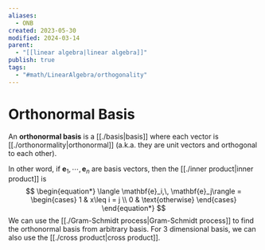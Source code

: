 ```yaml
---
aliases:
  - ONB
created: 2023-05-30
modified: 2024-03-14
parent:
  - "[[linear algebra|linear algebra]]"
publish: true
tags:
  - "#math/LinearAlgebra/orthogonality"
---
```


# Orthonormal Basis

An **orthonormal basis** is a [[./basis|basis]] where each vector is [[./orthonormality|orthonormal]] (a.k.a. they are unit vectors and orthogonal to each other).

In other word, if $\mathbf{e}_1, \cdots, \mathbf{e}_n$ are basis vectors, then the [[./inner product|inner product]] is
$$
\begin{equation*}
\langle \mathbf{e}_i,\, \mathbf{e}_j\rangle = \begin{cases}
1 & x\leq i = j \\
0 & \text{otherwise}  \end{cases}
\end{equation*}
$$
We can use the [[./Gram-Schmidt process|Gram-Schmidt process]] to find the orthonormal basis from arbitrary basis. For 3 dimensional basis, we can also use the [[./cross product|cross product]].